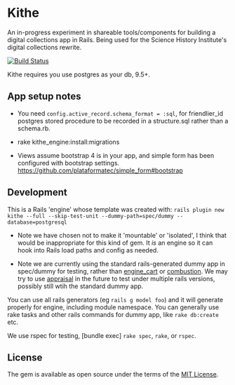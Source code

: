 # Kithe
An in-progress experiment in shareable tools/components for building a digital collections app in Rails.  Being used for the Science History Institute's digital collections rewrite.

[![Build Status](https://travis-ci.org/sciencehistory/kithe.svg?branch=master)](https://travis-ci.org/sciencehistory/kithe)

Kithe requires you use postgres as your db, 9.5+.

## App setup notes

* You need `config.active_record.schema_format = :sql`, for friendlier_id postgres stored procedure to be recorded in a structure.sql rather than a schema.rb.

* rake kithe_engine:install:migrations

* Views assume bootstrap 4 is in your app, and simple form has been configured with bootstrap settings. https://github.com/plataformatec/simple_form#bootstrap

## Development

This is a Rails 'engine' whose template was created with: `rails plugin new kithe --full --skip-test-unit --dummy-path=spec/dummy --database=postgresql`

* Note we have chosen not to make it 'mountable' or 'isolated', I think that would be inappropriate for this kind of gem. It _is_ an engine so it can hook into Rails load paths and config as needed.

* Note we are currently using the standard rails-generated dummy app in spec/dummy for testing, rather than [engine_cart](https://github.com/cbeer/engine_cart) or [combustion](https://github.com/pat/combustion). We may try to use [appraisal](https://github.com/thoughtbot/appraisal) in the future to test under multiple rails versions,
possibly still wtih the standard dummy app.

You can use all rails generators (eg `rails g model foo`) and it will generate properly for engine,
including module namespace. You can generally use rake tasks and other rails commands for dummy app, like `rake db:create` etc.

We use rspec for testing, [bundle exec] `rake spec`, `rake`, or `rspec`.


## License
The gem is available as open source under the terms of the [MIT License](https://opensource.org/licenses/MIT).
